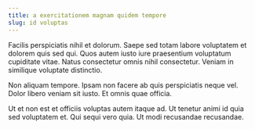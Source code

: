 ```yaml
---
title: a exercitationem magnam quidem tempore
slug: id voluptas
---
```


Facilis perspiciatis nihil et dolorum. Saepe sed totam labore voluptatem et dolorem quis sed qui. Quos autem iusto iure praesentium voluptatum cupiditate vitae. Natus consectetur omnis nihil consectetur. Veniam in similique voluptate distinctio.

Non aliquam tempore. Ipsam non facere ab quis perspiciatis neque vel. Dolor libero veniam sit iusto. Et omnis quae officia.

Ut et non est et officiis voluptas autem itaque ad. Ut tenetur animi id quia sed voluptatem et. Qui sequi vero quia. Ut modi recusandae recusandae.
